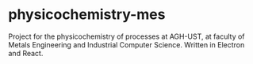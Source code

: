 # physicochemistry-mes
Project for the physicochemistry of processes at AGH-UST, at faculty of Metals Engineering and Industrial Computer Science. Written in Electron and React.
